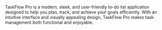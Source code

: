 TaskFlow Pro is a modern, sleek, and user-friendly to-do list application designed to help you plan, track, and achieve your goals efficiently.
With an intuitive interface and visually appealing design, TaskFlow Pro makes task management both functional and enjoyable.
